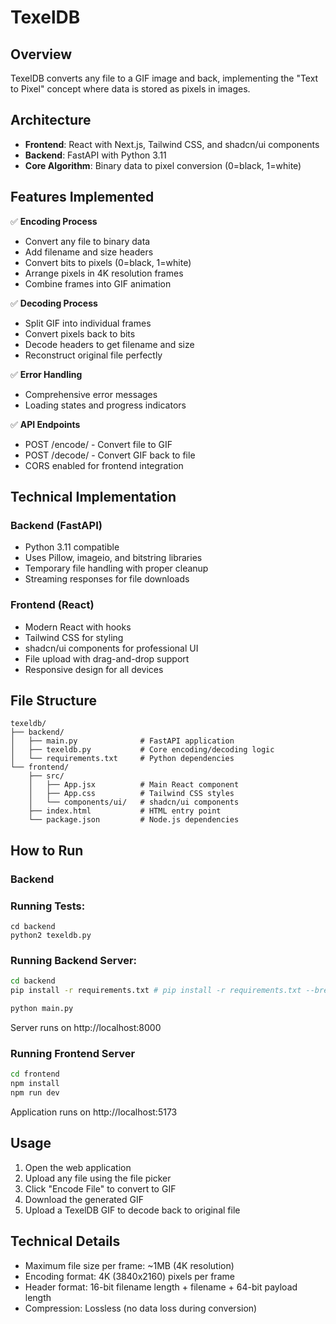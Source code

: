 # TexelDB  

## Overview
TexelDB converts any file to a GIF image and back, implementing the "Text to Pixel" concept where data is stored as pixels in images.

## Architecture
- **Frontend**: React with Next.js, Tailwind CSS, and shadcn/ui components
- **Backend**: FastAPI with Python 3.11
- **Core Algorithm**: Binary data to pixel conversion (0=black, 1=white)

## Features Implemented

✅ **Encoding Process**
- Convert any file to binary data
- Add filename and size headers
- Convert bits to pixels (0=black, 1=white)
- Arrange pixels in 4K resolution frames
- Combine frames into GIF animation

✅ **Decoding Process**
- Split GIF into individual frames
- Convert pixels back to bits
- Decode headers to get filename and size
- Reconstruct original file perfectly

✅ **Error Handling**
- Comprehensive error messages
- Loading states and progress indicators

✅ **API Endpoints**
- POST /encode/ - Convert file to GIF
- POST /decode/ - Convert GIF back to file
- CORS enabled for frontend integration

## Technical Implementation

### Backend (FastAPI)
- Python 3.11 compatible
- Uses Pillow, imageio, and bitstring libraries
- Temporary file handling with proper cleanup
- Streaming responses for file downloads

### Frontend (React)
- Modern React with hooks
- Tailwind CSS for styling
- shadcn/ui components for professional UI
- File upload with drag-and-drop support
- Responsive design for all devices

## File Structure
```
texeldb/
├── backend/
│   ├── main.py              # FastAPI application
│   ├── texeldb.py           # Core encoding/decoding logic
│   └── requirements.txt     # Python dependencies
└── frontend/
    ├── src/
    │   ├── App.jsx          # Main React component
    │   ├── App.css          # Tailwind CSS styles
    │   └── components/ui/   # shadcn/ui components
    ├── index.html           # HTML entry point
    └── package.json         # Node.js dependencies
```

## How to Run

### Backend
### Running Tests:

```
cd backend
python2 texeldb.py
```

### Running Backend Server: 

```bash
cd backend
pip install -r requirements.txt # pip install -r requirements.txt --break-system-packages

python main.py
```
Server runs on http://localhost:8000

### Running Frontend Server
```bash
cd frontend
npm install
npm run dev
```
Application runs on http://localhost:5173

## Usage
1. Open the web application
2. Upload any file using the file picker
3. Click "Encode File" to convert to GIF
4. Download the generated GIF
5. Upload a TexelDB GIF to decode back to original file

## Technical Details
- Maximum file size per frame: ~1MB (4K resolution)
- Encoding format: 4K (3840x2160) pixels per frame
- Header format: 16-bit filename length + filename + 64-bit payload length
- Compression: Lossless (no data loss during conversion)

